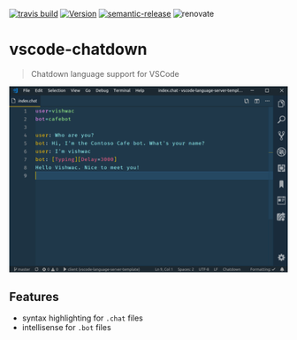 [![travis build](https://img.shields.io/travis/com/SimonSiefke/vscode-chatdown.svg?style=flat-square)](https://travis-ci.com/SimonSiefke/vscode-chatdown) [![Version](https://vsmarketplacebadge.apphb.com/version/SimonSiefke.chatdown.svg)](https://marketplace.visualstudio.com/items?itemName=SimonSiefke.chatdown) [![semantic-release](https://img.shields.io/badge/%20%20%F0%9F%93%A6%F0%9F%9A%80-semantic--release-e10079.svg?style=flat-square)](https://github.com/semantic-release/semantic-release) ![renovate](https://badges.renovateapi.com/github/SimonSiefke/vscode-chatdown)

# vscode-chatdown

> Chatdown language support for VSCode

![screenshot of the syntax highlighting](./images/screenshot.png)

## Features

- syntax highlighting for `.chat` files
- intellisense for `.bot` files
